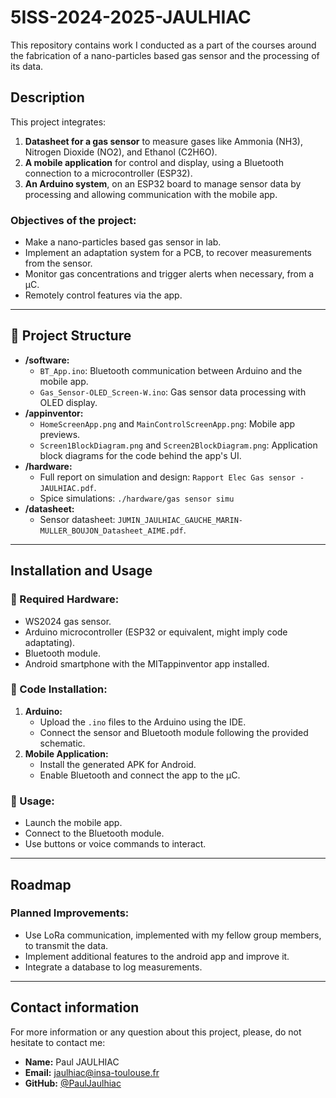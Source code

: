 # 5ISS-2024-2025-JAULHIAC

This repository contains work I conducted as a part of the courses around the fabrication of a nano-particles based gas sensor and the processing of its data.

## Description

This project integrates:
1. **Datasheet for a gas sensor** to measure gases like Ammonia (NH3), Nitrogen Dioxide (NO2), and Ethanol (C2H6O).
2. **A mobile application** for control and display, using a Bluetooth connection to a microcontroller (ESP32).
3. **An Arduino system**, on an ESP32 board to manage sensor data by processing and allowing communication with the mobile app.

### Objectives of the project:
- Make a nano-particles based gas sensor in lab.
- Implement an adaptation system for a PCB, to recover measurements from the sensor.
- Monitor gas concentrations and trigger alerts when necessary, from a µC.
- Remotely control features via the app.

---

## 📂 Project Structure

- **/software:**
  - `BT_App.ino`: Bluetooth communication between Arduino and the mobile app.
  - `Gas_Sensor-OLED_Screen-W.ino`: Gas sensor data processing with OLED display.
- **/appinventor:**
  - `HomeScreenApp.png` and `MainControlScreenApp.png`: Mobile app previews.
  - `Screen1BlockDiagram.png` and `Screen2BlockDiagram.png`: Application block diagrams for the code behind the app's UI.
- **/hardware:**
  - Full report on simulation and design: `Rapport Elec Gas sensor - JAULHIAC.pdf`.
  - Spice simulations: `./hardware/gas sensor simu`
- **/datasheet:**
  - Sensor datasheet: `JUMIN_JAULHIAC_GAUCHE_MARIN-MULLER_BOUJON_Datasheet_AIME.pdf`.

---

## Installation and Usage

### 🔹 Required Hardware:
- WS2024 gas sensor.
- Arduino microcontroller (ESP32 or equivalent, might imply code adaptating).
- Bluetooth module.
- Android smartphone with the MITappinventor app installed.

### 🔹 Code Installation:
1. **Arduino:**
   - Upload the `.ino` files to the Arduino using the IDE.
   - Connect the sensor and Bluetooth module following the provided schematic.
2. **Mobile Application:**
   - Install the generated APK for Android.
   - Enable Bluetooth and connect the app to the µC.

### 🔹 Usage:
- Launch the mobile app.
- Connect to the Bluetooth module.
- Use buttons or voice commands to interact.

---

## Roadmap

### Planned Improvements:
- Use LoRa communication, implemented with my fellow group members, to transmit the data.
- Implement additional features to the android app and improve it.
- Integrate a database to log measurements.

---

## Contact information

For more information or any question about this project, please, do not hesitate to contact me:

- **Name:** Paul JAULHIAC
- **Email:** jaulhiac@insa-toulouse.fr
- **GitHub:** [@PaulJaulhiac](https://github.com/PaulJaulhiac/)
